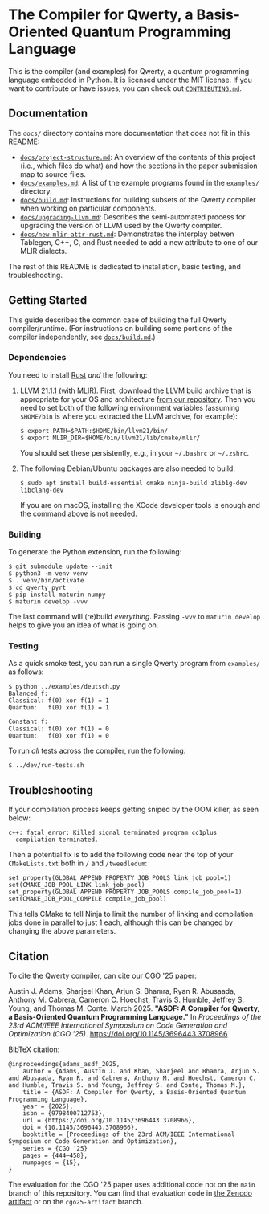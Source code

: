 The Compiler for Qwerty, a Basis-Oriented Quantum Programming Language
======================================================================

This is the compiler (and examples) for Qwerty, a quantum programming language
embedded in Python. It is licensed under the MIT license. If you want to contribute
or have issues, you can check out [`CONTRIBUTING.md`](CONTRIBUTING.md).

Documentation
-------------

The `docs/` directory contains more documentation that does not fit in this
README:

* [`docs/project-structure.md`](docs/project-structure.md): An overview
  of the contents of this project (i.e., which files do what) and how the
  sections in the paper submission map to source files.
* [`docs/examples.md`](docs/examples.md): A list of the example
  programs found in the `examples/` directory.
* [`docs/build.md`](docs/build.md): Instructions for building subsets of the
  Qwerty compiler when working on particular components.
* [`docs/upgrading-llvm.md`](docs/upgrading-llvm.md): Describes the
  semi-automated process for upgrading the version of LLVM used by the Qwerty
  compiler.
* [`docs/new-mlir-attr-rust.md`](docs/new-mlir-attr-rust.md): Demonstrates the
  interplay betwen Tablegen, C++, C, and Rust needed to add a new attribute to
  one of our MLIR dialects.

The rest of this README is dedicated to installation, basic testing, and
troubleshooting.

Getting Started
---------------

This guide describes the common case of building the full Qwerty
compiler/runtime. (For instructions on building some portions of the compiler
independently, see [`docs/build.md`](docs/build.md).)

### Dependencies

You need to install [Rust][1] _and_ the following:

1. LLVM 21.1.1 (with MLIR). First, download the LLVM build archive that is
   appropriate for your OS and architecture [from our repository][2]. Then you
   need to set both of the following environment variables (assuming
   `$HOME/bin` is where you extracted the LLVM archive, for example):
   ```
   $ export PATH=$PATH:$HOME/bin/llvm21/bin/
   $ export MLIR_DIR=$HOME/bin/llvm21/lib/cmake/mlir/
   ```
   You should set these persistently, e.g., in your `~/.bashrc` or `~/.zshrc`.

2. The following Debian/Ubuntu packages are also needed to build:
   ```
   $ sudo apt install build-essential cmake ninja-build zlib1g-dev libclang-dev
   ```
   If you are on macOS, installing the XCode developer tools is enough and the
   command above is not needed.

### Building

To generate the Python extension, run the following:

    $ git submodule update --init
    $ python3 -m venv venv
    $ . venv/bin/activate
    $ cd qwerty_pyrt
    $ pip install maturin numpy
    $ maturin develop -vvv

The last command will (re)build _everything_. Passing `-vvv` to
`maturin develop` helps to give you an idea of what is going on.

### Testing

As a quick smoke test, you can run a single Qwerty program from `examples/` as
follows:

    $ python ../examples/deutsch.py
    Balanced f:
    Classical: f(0) xor f(1) = 1
    Quantum:   f(0) xor f(1) = 1

    Constant f:
    Classical: f(0) xor f(1) = 0
    Quantum:   f(0) xor f(1) = 0

To run _all_ tests across the compiler, run the following:

    $ ../dev/run-tests.sh

Troubleshooting
---------------

If your compilation process keeps getting sniped by the OOM killer, as seen
below:

    c++: fatal error: Killed signal terminated program cc1plus
      compilation terminated.

Then a potential fix is to add the following code near the top of your
`CMakeLists.txt` both in `/` and  `/tweedledum`:

    set_property(GLOBAL APPEND PROPERTY JOB_POOLS link_job_pool=1)
    set(CMAKE_JOB_POOL_LINK link_job_pool)
    set_property(GLOBAL APPEND PROPERTY JOB_POOLS compile_job_pool=1)
    set(CMAKE_JOB_POOL_COMPILE compile_job_pool)

This tells CMake to tell Ninja to limit the number of linking and compilation
jobs done in parallel to just 1 each, although this can be changed by changing
the above parameters.

Citation
--------

To cite the Qwerty compiler, can cite our CGO '25 paper:

Austin J. Adams, Sharjeel Khan, Arjun S. Bhamra, Ryan R. Abusaada, Anthony M.
Cabrera, Cameron C. Hoechst, Travis S. Humble, Jeffrey S. Young, and Thomas M.
Conte. March 2025. **"ASDF: A Compiler for Qwerty, a Basis-Oriented Quantum
Programming Language."** In _Proceedings of the 23rd ACM/IEEE International
Symposium on Code Generation and Optimization (CGO '25)_.
https://doi.org/10.1145/3696443.3708966

BibTeX citation:

    @inproceedings{adams_asdf_2025,
        author = {Adams, Austin J. and Khan, Sharjeel and Bhamra, Arjun S. and Abusaada, Ryan R. and Cabrera, Anthony M. and Hoechst, Cameron C. and Humble, Travis S. and Young, Jeffrey S. and Conte, Thomas M.},
        title = {ASDF: A Compiler for Qwerty, a Basis-Oriented Quantum Programming Language},
        year = {2025},
        isbn = {9798400712753},
        url = {https://doi.org/10.1145/3696443.3708966},
        doi = {10.1145/3696443.3708966},
        booktitle = {Proceedings of the 23rd ACM/IEEE International Symposium on Code Generation and Optimization},
        series = {CGO '25}
        pages = {444–458},
        numpages = {15},
    }


The evaluation for the CGO '25 paper uses additional code not on the `main`
branch of this repository. You can find that evaluation code in [the Zenodo
artifact][3] or on the `cgo25-artifact` branch.

[1]: https://www.rust-lang.org/tools/install
[2]: https://github.com/gt-tinker/qwerty-llvm-builds/releases/tag/v21.1.1
[3]: https://doi.org/10.5281/zenodo.14080494
